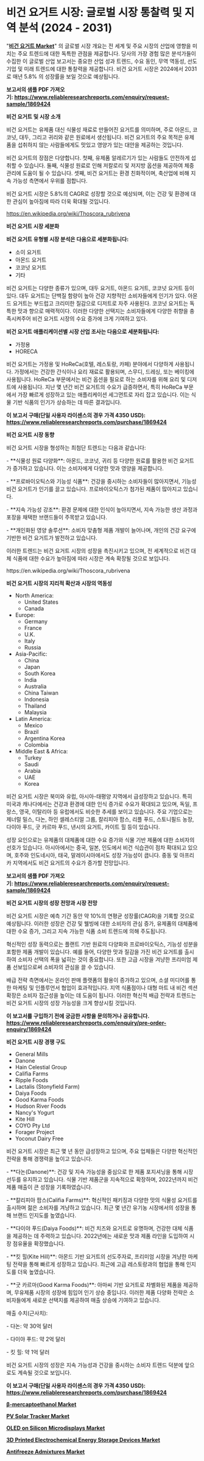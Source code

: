 <p><h1>비건 요거트 시장: 글로벌 시장 통찰력 및 지역 분석 (2024 - 2031)</h1></p><p>"<strong><a href="https://www.reliableresearchreports.com/vegan-yogurt-r1869424">비건 요거트 Market</a></strong>" 의 글로벌 시장 개요는 전 세계 및 주요 시장의 산업에 영향을 미치는 주요 트렌드에 대한 독특한 관점을 제공합니다. 당사의 가장 경험 많은 분석가들이 수집한 이 글로벌 산업 보고서는 중요한 산업 성과 트렌드, 수요 동인, 무역 역동성, 선도 기업 및 미래 트렌드에 대한 통찰력을 제공합니다. 비건 요거트 시장은 2024에서 2031로 매년 5.8% 의 성장률을 보일 것으로 예상됩니다.</p>
<p><strong>보고서의 샘플 PDF 가져오기:&nbsp;<a href="https://www.reliableresearchreports.com/enquiry/request-sample/1869424">https://www.reliableresearchreports.com/enquiry/request-sample/1869424</a></strong></p>
<p><strong>비건 요거트 및 시장 소개</strong></p>
<p><p>비건 요거트는 유제품 대신 식물성 재료로 만들어진 요거트를 의미하며, 주로 아몬드, 코코넛, 대두, 그리고 귀리와 같은 원료에서 생산됩니다. 비건 요거트의 주요 목적은 유제품을 섭취하지 않는 사람들에게도 맛있고 영양가 있는 대안을 제공하는 것입니다. </p><p>비건 요거트의 장점은 다양합니다. 첫째, 유제품 알레르기가 있는 사람들도 안전하게 섭취할 수 있습니다. 둘째, 식물성 원료로 인해 저칼로리 및 저지방 옵션을 제공하여 체중 관리에 도움이 될 수 있습니다. 셋째, 비건 요거트는 환경 친화적이며, 축산업에 비해 지속 가능성 측면에서 우위를 점합니다. </p><p>비건 요거트 시장은 5.8%의 CAGR로 성장할 것으로 예상되며, 이는 건강 및 환경에 대한 관심이 높아짐에 따라 더욱 확대될 것입니다.</p></p>
<p><a href="https://en.wikipedia.org/wiki/Thoscora_rubrivena">https://en.wikipedia.org/wiki/Thoscora_rubrivena</a></p>
<p><strong>비건 요거트 시장 세분화</strong></p>
<p><strong>비건 요거트 유형별 시장 분석은 다음으로 세분화됩니다:</strong></p>
<p><ul><li>소이 요거트</li><li>아몬드 요거트</li><li>코코넛 요거트</li><li>기타</li></ul></p>
<p><p>비건 요거트는 다양한 종류가 있으며, 대두 요거트, 아몬드 요거트, 코코넛 요거트 등이 있다. 대두 요거트는 단백질 함량이 높아 건강 지향적인 소비자들에게 인기가 있다. 아몬드 요거트는 부드럽고 크리미한 질감으로 디저트로 자주 사용된다. 코코넛 요거트는 독특한 맛과 향으로 매력적이다. 이러한 다양한 선택지는 소비자들에게 다양한 취향을 충족시켜주어 비건 요거트 시장의 수요 증가에 크게 기여하고 있다.</p></p>
<p><strong>비건 요거트 애플리케이션별 시장 산업 조사는 다음으로 세분화됩니다:</strong></p>
<p><ul><li>가정용</li><li>HORECA</li></ul></p>
<p><p>비건 요거트는 가정용 및 HoReCa(호텔, 레스토랑, 카페) 분야에서 다양하게 사용됩니다. 가정에서는 건강한 간식이나 요리 재료로 활용되며, 스무디, 드레싱, 또는 베이킹에 사용됩니다. HoReCa 부문에서는 비건 옵션을 필요로 하는 소비자를 위해 요리 및 디저트에 사용됩니다. 지난 몇 년간 비건 요거트의 수요가 급증하면서, 특히 HoReCa 부문에서 가장 빠르게 성장하고 있는 애플리케이션 세그먼트로 자리 잡고 있습니다. 이는 식물 기반 식품의 인기가 상승하는 데 따른 결과입니다.</p></p>
<p><strong>이 보고서 구매(단일 사용자 라이센스의 경우 가격 4350 USD): <a href="https://www.reliableresearchreports.com/purchase/1869424">https://www.reliableresearchreports.com/purchase/1869424</a></strong></p>
<p><strong>비건 요거트 시장 동향</strong></p>
<p><p>비건 요거트 시장을 형성하는 최첨단 트렌드는 다음과 같습니다:</p><p>- **식물성 원료 다양화**: 아몬드, 코코넛, 귀리 등 다양한 원료를 활용한 비건 요거트가 증가하고 있습니다. 이는 소비자에게 다양한 맛과 영양을 제공합니다.</p><p>- **프로바이오틱스와 기능성 식품**: 건강을 중시하는 소비자들이 많아지면서, 기능성 비건 요거트가 인기를 끌고 있습니다. 프로바이오틱스가 첨가된 제품이 많아지고 있습니다.</p><p>- **지속 가능성 강조**: 환경 문제에 대한 인식이 높아지면서, 지속 가능한 생산 과정과 포장을 채택한 브랜드들이 주목받고 있습니다.</p><p>- **개인화된 영양 솔루션**: 소비자 맞춤형 제품 개발이 늘어나며, 개인의 건강 요구에 기반한 비건 요거트가 발전하고 있습니다.</p><p>이러한 트렌드는 비건 요거트 시장의 성장을 촉진시키고 있으며, 전 세계적으로 비건 대체 식품에 대한 수요가 높아짐에 따라 시장은 계속 확장될 것으로 보입니다.</p></p>
<p>https://en.wikipedia.org/wiki/Thoscora_rubrivena</p>
<p><strong>비건 요거트 시장의 지리적 확산과 시장의 역동성</strong></p>
<p><ul>
    <li>
        North America:
        <ul>
            <li>United States</li>
            <li>Canada</li>
        </ul>
    </li>
    <li>
        Europe:
        <ul>
            <li>Germany</li>
            <li>France</li>
            <li>U.K.</li>
            <li>Italy</li>
            <li>Russia</li>
        </ul>
    </li>
    <li>
        Asia-Pacific:
        <ul>
            <li>China</li>
            <li>Japan</li>
            <li>South Korea</li>
            <li>India</li>
            <li>Australia</li>
            <li>China Taiwan</li>
            <li>Indonesia</li>
            <li>Thailand</li>
            <li>Malaysia</li>
        </ul>
    </li>
    <li>
        Latin America:
        <ul>
            <li>Mexico</li>
            <li>Brazil</li>
            <li>Argentina Korea</li>
            <li>Colombia</li>
        </ul>
    </li>
    <li>
        Middle East & Africa:
        <ul>
            <li>Turkey</li>
            <li>Saudi</li>
            <li>Arabia</li>
            <li>UAE</li>
            <li>Korea</li>
        </ul>
    </li>
    </ul></p>
<p><p>비건 요거트 시장은 북미와 유럽, 아시아-태평양 지역에서 급성장하고 있습니다. 특히 미국과 캐나다에서는 건강과 환경에 대한 인식 증가로 수요가 확대되고 있으며, 독일, 프랑스, 영국, 이탈리아 등 유럽에서도 비슷한 추세를 보이고 있습니다. 주요 기업으로는 제너럴 밀스, 다논, 하인 셀레스티얼 그룹, 칼리피아 팜스, 리플 푸드, 스토니필드 농장, 다이아 푸드, 굿 카르마 푸드, 낸시의 요거트, 카이트 힐 등이 있습니다.</p><p>성장 요인으로는 유제품의 대체품에 대한 수요 증가와 식물 기반 제품에 대한 소비자의 선호가 있습니다. 아시아에서는 중국, 일본, 인도에서 비건 식습관이 점차 확대되고 있으며, 호주와 인도네시아, 태국, 말레이시아에서도 성장 가능성이 큽니다. 중동 및 아프리카 지역에서도 비건 요거트의 수요가 증가할 전망입니다.</p></p>
<p><strong>보고서의 샘플 PDF 가져오기:&nbsp;<a href="https://www.reliableresearchreports.com/enquiry/request-sample/1869424">https://www.reliableresearchreports.com/enquiry/request-sample/1869424</a></strong></p>
<p><strong>비건 요거트 시장의 성장 전망과 시장 전망</strong></p>
<p><p>비건 요거트 시장은 예측 기간 동안 약 10%의 연평균 성장률(CAGR)을 기록할 것으로 예상됩니다. 이러한 성장은 건강 및 웰빙에 대한 소비자의 관심 증가, 유제품의 대체품에 대한 수요 증가, 그리고 지속 가능한 식품 소비 트렌드에 의해 주도됩니다. </p><p>혁신적인 성장 동력으로는 플랜트 기반 원료의 다양화와 프로바이오틱스, 기능성 성분을 포함한 제품 개발이 있습니다. 예를 들어, 다양한 맛과 질감을 가진 비건 요거트를 출시하여 소비자 선택의 폭을 넓히는 것이 중요합니다. 또한 고급 시장을 겨냥한 프리미엄 제품 선보임으로써 소비자의 관심을 끌 수 있습니다.</p><p>배급 전략 측면에서는 온라인 판매 플랫폼의 활용이 증가하고 있으며, 소셜 미디어를 통한 마케팅 및 인플루언서 협업이 효과적입니다. 지역 식품점이나 대형 마트 내 비건 섹션 확장은 소비자 접근성을 높이는 데 도움이 됩니다. 이러한 혁신적 배급 전략과 트렌드는 비건 요거트 시장의 성장 가능성을 크게 향상시킬 것입니다.</p></p>
<p><strong>이 보고서를 구입하기 전에 궁금한 사항을 문의하거나 공유합니다. <a href="https://www.reliableresearchreports.com/enquiry/pre-order-enquiry/1869424">https://www.reliableresearchreports.com/enquiry/pre-order-enquiry/1869424</a></strong></p>
<p><strong>비건 요거트 시장 경쟁 구도</strong></p>
<p><ul><li>General Mills</li><li>Danone</li><li>Hain Celestial Group</li><li>Califia Farms</li><li>Ripple Foods</li><li>Lactalis (Stonyfield Farm)</li><li>Daiya Foods</li><li>Good Karma Foods</li><li>Hudson River Foods</li><li>Nancy's Yogurt</li><li>Kite Hill</li><li>COYO Pty Ltd</li><li>Forager Project</li><li>Yoconut Dairy Free</li></ul></p>
<p><p>비건 요거트 시장은 최근 몇 년 동안 급성장하고 있으며, 주요 업체들은 다양한 혁신적인 전략을 통해 경쟁력을 높이고 있습니다. </p><p>- **다논(Danone)**: 건강 및 지속 가능성을 중심으로 한 제품 포지셔닝을 통해 시장 선두를 유지하고 있습니다. 식물 기반 제품군을 지속적으로 확장하며, 2022년까지 비건 제품 매출이 큰 성장을 기록하였습니다. </p><p>- **칼리피아 팜스(Califia Farms)**: 혁신적인 패키징과 다양한 맛의 식물성 요거트를 출시하며 젊은 소비자를 겨냥하고 있습니다. 최근 몇 년간 유기농 시장에서의 성장을 통해 브랜드 인지도를 높였습니다.</p><p>- **다이야 푸드(Daiya Foods)**: 비건 치즈와 요거트로 유명하며, 건강한 대체 식품을 제공하는 데 주력하고 있습니다. 2022년에는 새로운 맛과 제품 라인을 도입하여 시장 점유율을 확장했습니다. </p><p>- **킷 힐(Kite Hill)**: 아몬드 기반 요거트의 선도주자로, 프리미엄 시장을 겨냥한 마케팅 전략을 통해 빠르게 성장하고 있습니다. 최근에 고급 레스토랑과의 협업을 통해 인지도를 더욱 높였습니다.</p><p>- **굿 카르마(Good Karma Foods)**: 아마씨 기반 요거트로 차별화된 제품을 제공하며, 무유제품 시장의 성장에 힘입어 인기 상승 중입니다. 이러한 제품 다양화 전략은 소비자들에게 새로운 선택지를 제공하여 매출 상승에 기여하고 있습니다.</p><p>매출 수치(근사치):</p><p>- 다논: 약 30억 달러</p><p>- 다이야 푸드: 약 2억 달러</p><p>- 킷 힐: 약 1억 달러</p><p>비건 요거트 시장의 성장은 지속 가능성과 건강을 중시하는 소비자 트렌드 덕분에 앞으로도 계속될 것으로 보입니다.</p></p>
<p><strong>이 보고서 구매(단일 사용자 라이센스의 경우 가격 4350 USD): <a href="https://www.reliableresearchreports.com/purchase/1869424">https://www.reliableresearchreports.com/purchase/1869424</a></strong></p>
<p><strong><p><a href="https://issuu.com/reportprime-2/docs/b-mercaptoethanol-market-size-2030._9e5d40f61071ca">β-mercaptoethanol Market</a></p><p><a href="https://www.linkedin.com/pulse/booming-pv-solar-tracker-market-sector-analysis-growth-projections-b5bfc?trackingId=XJtJ%2FNEeSLG5bNDzSdtusg%3D%3D">PV Solar Tracker Market</a></p><p><a href="https://github.com/arionmp/Market-Research-Report-List-5/blob/main/oled-on-silicon-microdisplays-market.md">OLED on Silicon Microdisplays Market</a></p><p><a href="https://www.linkedin.com/pulse/3d-printed-electrochemical-energy-storage-devices-market-investigation-ecpdc?trackingId=sEOXSymbTUuOzdbhC3YI3w%3D%3D">3D Printed Electrochemical Energy Storage Devices Market</a></p><p><a href="https://issuu.com/reportprime-2/docs/antifreeze-admixtures-market-size-2_19fcde9cdda303">Antifreeze Admixtures Market</a></p></strong></p>
<p></p>